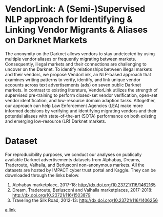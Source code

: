 # VendorLink: A (Semi-)Supervised NLP approach for Identifying & Linking Vendor Migrants & Aliases on Darknet Markets
The anonymity on the Darknet allows vendors to stay undetected by using multiple vendor aliases or frequently migrating between markets. Consequently, illegal markets and their connections are challenging to uncover on the Darknet. To identify relationships between illegal markets and their vendors, we propose VendorLink, an NLP-based approach that examines writing patterns to verify, identify, and link unique vendor accounts across text advertisements (ads) on seven public Darknet markets. In contrast to existing literature, VendorLink utilizes the strength of supervised pre-training to perform closed-set vendor verification, open-set vendor identification, and low-resource domain adaption tasks. Altogether, our approach can help Law Enforcement Agencies (LEA) make more informed decisions by verifying and identifying migrating vendors and their potential aliases with state-of-the-art (SOTA) performance on both existing and emerging low-resource (LR) Darknet markets.

# Dataset
For reproducibility purposes, we conduct our analyses on publically available Darknet advertisements datasets from Alphabay, Dreams, Traderoute, Valhalla, and Berlusconi non-anonymous markets. All the datasets are hosted by IMPACT cyber trust portal and Kaggle. They can be downloaded through the links below:

1) Alphabay marketplace, 2017-18: http://dx.doi.org/10.23721/116/1462165
2) Dream, Traderoute, Berlusconi and Valhalla marketplaces, 2017-2018: http://dx.doi.org/10.23721/116/1503879
3) Traveling the Silk Road, 2012-13: http://dx.doi.org/10.23721/116/1406256


[a link](https://github.com/user/repo/blob/branch/other_file.md)

